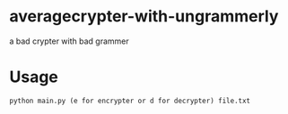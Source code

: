 # averagecrypter-with-ungrammerly
a bad crypter with bad grammer
# Usage
```python main.py (e for encrypter or d for decrypter) file.txt```
